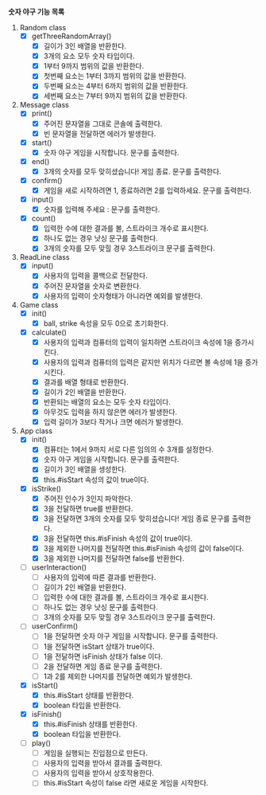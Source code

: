 **숫자 야구 기능 목록**
 1. Random class
	 - [x] getThreeRandomArray()
		 - [x] 길이가 3인 배열을 반환한다.
		 - [x] 3개의 요소 모두 숫자 타입이다.
		 - [x] 1부터 9까지 범위의 값을 반환한다.
		 - [x] 첫번째 요소는 1부터 3까지 범위의 값을 반환한다.
		 - [x] 두번째 요소는 4부터 6까지 범위의 값을 반환한다.
		 - [x] 세번째 요소는 7부터 9까지 범위의 값을 반환한다.
2. Message class
	 - [x] print()
		 - [x] 주어진 문자열을 그대로 콘솔에 출력한다.
		 - [x] 빈 문자열을 전달하면 에러가 발생한다.
	 - [x] start()
		 - [x] 숫자 야구 게임을 시작합니다. 문구를 출력한다.
	 - [x] end()
		 - [x] 3개의 숫자를 모두 맞히셨습니다! 게임 종료. 문구를 출력한다.
	 - [x] confirm()
		 - [x] 게임을 새로 시작하려면 1, 종료하려면 2를 입력하세요. 문구를 출력한다.
	 - [x] input()
		 - [x] 숫자를 입력해 주세요 : 문구를 출력한다.
     - [x] count()
	     - [x] 입력한 수에 대한 결과를 볼, 스트라이크 개수로 표시한다.
	     - [x] 하나도 없는 경우 낫싱 문구를 출력한다.
	     - [x] 3개의 숫자를 모두 맞힐 경우 3스트라이크  문구를 출력한다.
3. ReadLine class
	 - [x] input()
		 - [x] 사용자의 입력을 콜백으로 전달한다.
		 - [x] 주어진 문자열을 숫자로 변환한다.
		 - [x] 사용자의 입력이 숫자형태가 아니라면 예외를 발생한다.
4.  Game class
	- [x] init()
		- [x] ball, strike 속성을 모두 0으로 초기화한다.
	 - [x] calculate()
		 - [x] 사용자의 입력과 컴퓨터의 입력이 일치하면 스트라이크 속성에 1을 증가시킨다.
		 - [x] 사용자의 입력과 컴퓨터의 입력은 같지만 위치가 다르면 볼 속성에 1을 증가시킨다.
		 - [x] 결과를 배열 형태로 반환한다.
		 - [x] 길이가 2인 배열을 반환한다.
		 - [x] 반환되는 배열의 요소는 모두 숫자 타입이다.
		 - [x] 아무것도 입력을 하지 않은면 에러가 발생한다.
		 - [x] 입력 길이가 3보다 작거나 크면 에러가 발생한다.
5.  App class
	- [x] init()
		- [x] 컴퓨터는 1에서 9까지 서로 다른 임의의 수 3개를 설정한다.
		- [x] 숫자 야구 게임을 시작합니다. 문구를 출력한다.
		- [x] 길이가 3인 배열을 생성한다.
		- [x] this.#isStart 속성의 값이 true이다.
     - [x] isStrike()
	     - [x] 주어진 인수가 3인지 파악한다.
	     - [x] 3을 전달하면 true를 반환한다.
	     - [x] 3을 전달하면 3개의 숫자를 모두 맞히셨습니다! 게임 종료 문구를 출력한다.
	     - [x] 3을 전달하면 this.#isFinish 속성의 값이 true이다.
	     - [x] 3을 제외한 나머지를 전달하면 this.#isFinish 속성의 값이 false이다.
	     - [x] 3을 제외한 나머지를 전달하면 false를 반환한다.
	  - [ ] userInteraction()
		  - [ ] 사용자의 입력에 따른 결과를 반환한다.
		  - [ ] 길이가 2인 배열을 반환한다.
		  - [ ] 입력한 수에 대한 결과를 볼, 스트라이크 개수로 표시한다.
		  - [ ] 하나도 없는 경우 낫싱 문구를 출력한다.
		  - [ ] 3개의 숫자를 모두 맞힐 경우 3스트라이크 문구를 출력한다.
	  - [ ] userConfirm()
		  - [ ] 1을 전달하면 숫자 야구 게임을 시작합니다. 문구를 출력한다.
		  - [ ] 1을 전달하면 isStart 상태가 true이다.
		  - [ ] 1을 전달하면 isFinish 상태가 false 이다.
		  - [ ] 2을 전달하면 게임 종료 문구를 출력한다.
		  - [ ] 1과 2를 제외한 나머지를 전달하면 예외가 발생한다.
	  - [x] isStart()
		  - [x] this.#isStart 상태를 반환한다.
		  - [x] boolean 타입을 반환한다.
	  - [x] isFinish()
		  - [x] this.#isFinish 상태를 반환한다.
		  - [x] boolean 타입을 반환한다.
	  - [ ] play()
		  - [ ] 게임을 실행되는 진입점으로 만든다.
		  - [ ] 사용자의 입력을 받아서 결과를 출력한다.
		  - [ ] 사용자의 입력을 받아서 상호작용한다.
		  - [ ] this.#isStart 속성이 false 라면 새로운 게임을 시작한다.

